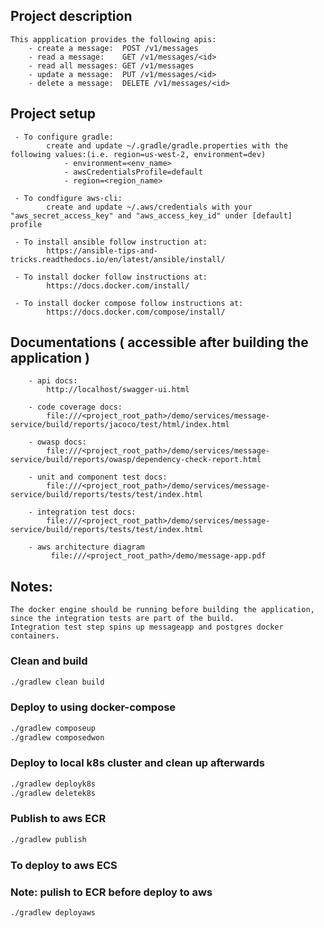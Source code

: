 ## Project description
```text
This appplication provides the following apis:
    - create a message:  POST /v1/messages 
    - read a message:    GET /v1/messages/<id> 
    - read all messages: GET /v1/messages 
    - update a message:  PUT /v1/messages/<id> 
    - delete a message:  DELETE /v1/messages/<id> 

```
  
## Project setup
```text
 - To configure gradle:
        create and update ~/.gradle/gradle.properties with the following values:(i.e. region=us-west-2, environment=dev)
            - environment=<env_name>
            - awsCredentialsProfile=default
            - region=<region_name>
        
 - To condfigure aws-cli: 
        create and update ~/.aws/credentials with your "aws_secret_access_key" and "aws_access_key_id" under [default] profile

 - To install ansible follow instruction at:
        https://ansible-tips-and-tricks.readthedocs.io/en/latest/ansible/install/

 - To install docker follow instructions at:
        https://docs.docker.com/install/
        
 - To install docker compose follow instructions at:
        https://docs.docker.com/compose/install/
```

## Documentations ( accessible after building the application )
```text
    - api docs: 
        http://localhost/swagger-ui.html
        
    - code coverage docs:
        file:///<project_root_path>/demo/services/message-service/build/reports/jacoco/test/html/index.html
        
    - owasp docs:
        file:///<project_root_path>/demo/services/message-service/build/reports/owasp/dependency-check-report.html
        
    - unit and component test docs:
        file:///<project_root_path>/demo/services/message-service/build/reports/tests/test/index.html
        
    - integration test docs:
        file:///<project_root_path>/demo/services/message-service/build/reports/tests/test/index.html
        
    - aws architecture diagram
         file:///<project_root_path>/demo/message-app.pdf
```

## Notes:
```text
The docker engine should be running before building the application, since the integration tests are part of the build.
Integration test step spins up messageapp and postgres docker containers.
```

### Clean and build

```bash
./gradlew clean build
```

### Deploy to using docker-compose
```bash
./gradlew composeup
./gradlew composedwon
```

### Deploy to local k8s cluster and clean up afterwards

```bash
./gradlew deployk8s
./gradlew deletek8s
```

### Publish to aws ECR
```bash
./gradlew publish
```

### To deploy to aws ECS 
### Note: pulish to ECR before deploy to aws

```bash
./gradlew deployaws
```
